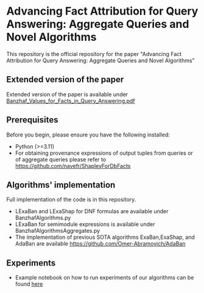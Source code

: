 # Advancing Fact Attribution for Query Answering: Aggregate Queries and Novel Algorithms
This repository is the official repository for the paper "Advancing Fact Attribution for Query Answering: Aggregate Queries and Novel Algorithms"

## Extended version of the paper
Extended version of the paper is available under [Banzhaf_Values_for_Facts_in_Query_Answering.pdf](Banzhaf_Values_for_Facts_in_Query_Answering.pdf)

## Prerequisites

Before you begin, please ensure you have the following installed:

- Python (>=3.11)
- For obtaining provenance expressions of output tuples from queries or of aggregate queries please refer to https://github.com/navefr/ShapleyForDbFacts

## Algorithms' implementation

Full implementation of the code is in this repository. 
* LExaBan and LExaShap for DNF formulas are available under BanzhafAlgorithms.py
* LExaBan for semimodule expressions is available under BanzhafAlgorithmsAggregates.py
* The implementation of previous SOTA algorithms ExaBan,ExaShap, and AdaBan are available https://github.com/Omer-Abramovich/AdaBan

## Experiments
* Example notebook on how to run experiments of our algorithms can be found [here](notebooks/Experiments.ipynb)
